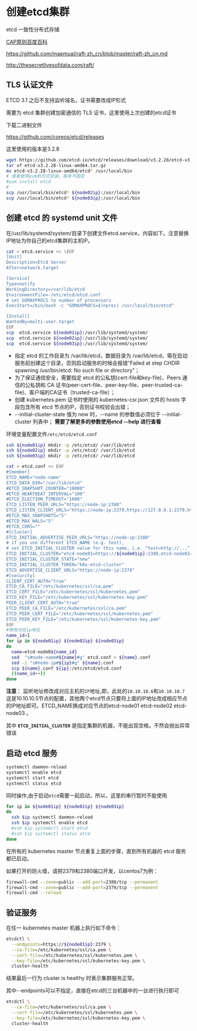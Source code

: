 # 创建etcd集群
etcd 一致性分布式存储

[CAP原则百度百科](https://baike.baidu.com/item/CAP%E5%8E%9F%E5%88%99/5712863?fr=aladdin)  

https://github.com/maemual/raft-zh_cn/blob/master/raft-zh_cn.md

http://thesecretlivesofdata.com/raft/

## TLS 认证文件

ETCD 3.1 之后不支持监听域名，证书需要改成IP形式

需要为 etcd 集群创建加密通信的 TLS 证书，这里使用上次创建的etcd证书

下载二进制文件

https://github.com/coreos/etcd/releases

这里使用的版本是3.2.8

```bash
wget https://github.com/etcd-io/etcd/releases/download/v3.2.28/etcd-v3.2.28-linux-amd64.tar.gz
tar xf etcd-v3.2.28-linux-amd64.tar.gz
mv etcd-v3.2.28-linux-amd64/etcd* /usr/local/bin
# 或者使用yum的方式安装，版本不固定
#yum install etcd
#
scp /usr/local/bin/etcd* ${node02ip}:/usr/local/bin
scp /usr/local/bin/etcd* ${node03ip}:/usr/local/bin

```

## 创建 etcd 的 systemd unit 文件
在/usr/lib/systemd/system/目录下创建文件etcd.service，内容如下。注意替换IP地址为你自己的etcd集群的主机IP。

```bash
cat > etcd.service << \EOF
[Unit]
Description=Etcd Server
After=network.target

[Service]
Type=notify
WorkingDirectory=/var/lib/etcd
EnvironmentFile=-/etc/etcd/etcd.conf
# set GOMAXPROCS to number of processors
ExecStart=/bin/bash -c "GOMAXPROCS=$(nproc) /usr/local/bin/etcd"

[Install]
WantedBy=multi-user.target
EOF
scp  etcd.service ${node01ip}:/usr/lib/systemd/system/
scp  etcd.service ${node02ip}:/usr/lib/systemd/system/
scp  etcd.service ${node03ip}:/usr/lib/systemd/system/
```
- 指定 etcd 的工作目录为 /var/lib/etcd，数据目录为 /var/lib/etcd，需在启动服务前创建这个目录，否则启动服务的时候会报错“Failed at step CHDIR spawning /usr/bin/etcd: No such file or directory”；
- 为了保证通信安全，需要指定 etcd 的公私钥(cert-file和key-file)、Peers 通信的公私钥和 CA 证书(peer-cert-file、peer-key-file、peer-trusted-ca-file)、客户端的CA证书（trusted-ca-file）；
- 创建 kubernetes.pem 证书时使用的 kubernetes-csr.json 文件的 hosts 字段包含所有 etcd 节点的IP，否则证书校验会出错；
- --initial-cluster-state 值为 new 时，--name 的参数值必须位于 --initial-cluster 列表中；
**需要了解更多的参数使用etcd --help 进行查看**

环境变量配置文件`/etc/etcd/etcd.conf`
```bash
ssh ${node01ip} mkdir -p /etc/etcd/ /var/lib/etcd
ssh ${node02ip} mkdir -p /etc/etcd/ /var/lib/etcd
ssh ${node03ip} mkdir -p /etc/etcd/ /var/lib/etcd

```

```bash
cat > etcd.conf << EOF
#[member]
ETCD_NAME="node-name"
ETCD_DATA_DIR="/var/lib/etcd"
#ETCD_SNAPSHOT_COUNTER="10000"
#ETCD_HEARTBEAT_INTERVAL="100"
#ETCD_ELECTION_TIMEOUT="1000"
ETCD_LISTEN_PEER_URLS="https://node-ip:2380"
ETCD_LISTEN_CLIENT_URLS="https://node-ip:2379,https://127.0.0.1:2379,http://127.0.0.1:4001"
#ETCD_MAX_SNAPSHOTS="5"
#ETCD_MAX_WALS="5"
#ETCD_CORS=""
#[cluster]
ETCD_INITIAL_ADVERTISE_PEER_URLS="https://node-ip:2380"
# if you use different ETCD_NAME (e.g. test),
# set ETCD_INITIAL_CLUSTER value for this name, i.e. "test=http://..."
ETCD_INITIAL_CLUSTER="etcd-node01=https://${node01ip}:2380,etcd-node02=https://${node02ip}:2380,etcd-node03=https://${node03ip}:2380"
ETCD_INITIAL_CLUSTER_STATE="new"
ETCD_INITIAL_CLUSTER_TOKEN="k8s-etcd-cluster"
ETCD_ADVERTISE_CLIENT_URLS="https://node-ip:2379"
#[security]
CLIENT_CERT_AUTH="true"
ETCD_CA_FILE="/etc/kubernetes/ssl/ca.pem"
ETCD_CERT_FILE="/etc/kubernetes/ssl/kubernetes.pem"
ETCD_KEY_FILE="/etc/kubernetes/ssl/kubernetes-key.pem"
PEER_CLIENT_CERT_AUTH="true"
ETCD_PEER_CA_FILE="/etc/kubernetes/ssl/ca.pem"
ETCD_PEER_CERT_FILE="/etc/kubernetes/ssl/kubernetes.pem"
ETCD_PEER_KEY_FILE="/etc/kubernetes/ssl/kubernetes-key.pem"
EOF
#修改对应ip地址
name_id=1
for ip in ${node01ip} ${node02ip} ${node03ip}
do
  name=etcd-node0${name_id}
  sed  "s#node-name#${name}#g" etcd.conf > ${name}.conf
  sed -i "s#node-ip#${ip}#g" ${name}.conf
  scp ${name}.conf ${ip}:/etc/etcd/etcd.conf
  ((name_id++))
done
```
**注意**： 监听地址修改成对应主机的`IP`地址,即，此处的`10.10.10.6`和`10.10.10.7`    
这是10.10.10.5节点的配置，其他两个etcd节点只要将上面的IP地址改成相应节点的IP地址即可。ETCD_NAME换成对应节点的etcd-node01 etcd-node02 etcd-node03 。

其中 **`ETCD_INITIAL_CLUSTER`** 是指定集群的机器，不能出现空格。不然会抛出异常错误

## 启动 etcd 服务

```bash
systemctl daemon-reload
systemctl enable etcd
systemctl start etcd
systemctl status etcd
```

同时操作,由于启动`etcd`需要一起启动，所以，这里的串行暂时不能使用
```bash
for ip in ${node01ip} ${node02ip} ${node03ip}
do
  ssh $ip systemctl daemon-reload
  ssh $ip systemctl enable etcd
  #ssh $ip systemctl start etcd
  #ssh $ip systemctl status etcd
done
```

在所有的 kubernetes master 节点重复上面的步骤，直到所有机器的 etcd 服务都已启动。

如果打开的防火墙，请把2379和2380端口开发，以centos7为例：  

```bash
firewall-cmd --zone=public --add-port=2380/tcp --permanent
firewall-cmd --zone=public --add-port=2379/tcp --permanent
firewall-cmd --reload
```

## 验证服务
在任一 kubernetes master 机器上执行如下命令：
```bash
etcdctl \
  --endpoints=https://${node01ip}:2379 \
  --ca-file=/etc/kubernetes/ssl/ca.pem \
  --cert-file=/etc/kubernetes/ssl/kubernetes.pem \
  --key-file=/etc/kubernetes/ssl/kubernetes-key.pem \
  cluster-health
```
结果最后一行为 cluster is healthy 时表示集群服务正常。

其中--endpoints可以不指定，直接在etcd的三台机器中的一台进行执行即可

```bash
etcdctl \
  --ca-file=/etc/kubernetes/ssl/ca.pem \
  --cert-file=/etc/kubernetes/ssl/kubernetes.pem \
  --key-file=/etc/kubernetes/ssl/kubernetes-key.pem \
  cluster-health
```

